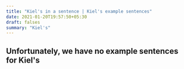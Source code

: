 ```yaml
---
title: "Kiel's in a sentence | Kiel's example sentences"
date: 2021-01-20T19:57:50+05:30
draft: falses
summary: "Kiel's"
---
```

## Unfortunately, we have no example sentences for Kiel's                 
